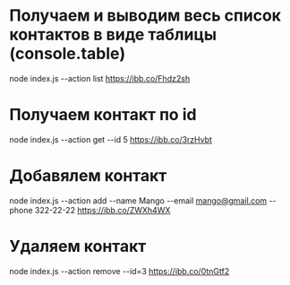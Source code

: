 # Получаем и выводим весь список контактов в виде таблицы (console.table)

node index.js --action list
https://ibb.co/Fhdz2sh

# Получаем контакт по id

node index.js --action get --id 5
https://ibb.co/3rzHvbt

# Добавялем контакт

node index.js --action add --name Mango --email mango@gmail.com --phone 322-22-22
https://ibb.co/ZWXh4WX

# Удаляем контакт

node index.js --action remove --id=3
https://ibb.co/0tnGtf2
